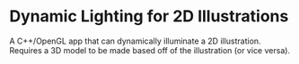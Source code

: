 # Dynamic Lighting for 2D Illustrations

A C++/OpenGL app that can dynamically illuminate a 2D illustration. Requires a 3D model to be made based off of the illustration (or vice versa).
